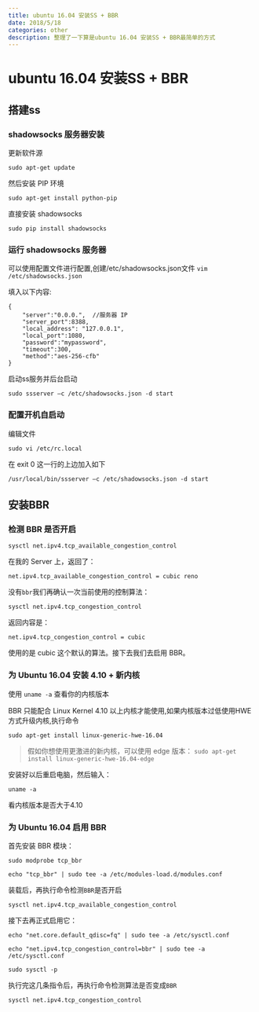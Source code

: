 ```yaml
---
title: ubuntu 16.04 安装SS + BBR
date: 2018/5/18
categories: other
description: 整理了一下算是ubuntu 16.04 安装SS + BBR最简单的方式
---
```


# ubuntu 16.04 安装SS + BBR

## 搭建ss

### shadowsocks 服务器安装

更新软件源

`sudo apt-get update`

然后安装 PIP 环境

`sudo apt-get install python-pip`

直接安装 shadowsocks

`sudo pip install shadowsocks`

### 运行 shadowsocks 服务器

可以使用配置文件进行配置,创建/etc/shadowsocks.json文件 `vim /etc/shadowsocks.json`

填入以下内容:

```text
{
    "server":"0.0.0.",  //服务器 IP
    "server_port":8388,
    "local_address": "127.0.0.1",
    "local_port":1080,
    "password":"mypassword",
    "timeout":300,
    "method":"aes-256-cfb"
}
```

启动ss服务并后台启动

`sudo ssserver –c /etc/shadowsocks.json -d start`

### 配置开机自启动

编辑文件

`sudo vi /etc/rc.local`

在 exit 0 这一行的上边加入如下

`/usr/local/bin/ssserver –c /etc/shadowsocks.json -d start`

## 安装BBR

### 检测 BBR 是否开启

`sysctl net.ipv4.tcp_available_congestion_control`

在我的 Server 上，返回了：

`net.ipv4.tcp_available_congestion_control = cubic reno`

没有`bbr`我们再确认一次当前使用的控制算法：

`sysctl net.ipv4.tcp_congestion_control`

返回内容是：

`net.ipv4.tcp_congestion_control = cubic`

使用的是 cubic 这个默认的算法。接下去我们去启用 BBR。

### 为 Ubuntu 16.04 安装 4.10 + 新内核

使用 `uname -a` 查看你的内核版本

BBR 只能配合 Linux Kernel 4.10 以上内核才能使用,如果内核版本过低使用HWE方式升级内核,执行命令

`sudo apt-get install linux-generic-hwe-16.04`

> 假如你想使用更激进的新内核，可以使用 edge 版本： `sudo apt-get install linux-generic-hwe-16.04-edge`

安装好以后重启电脑，然后输入：

`uname -a`

看内核版本是否大于4.10

### 为 Ubuntu 16.04 启用 BBR

首先安装 BBR 模块：

`sudo modprobe tcp_bbr`

`echo "tcp_bbr" | sudo tee -a /etc/modules-load.d/modules.conf`

装载后，再执行命令检测`BBR`是否开启

`sysctl net.ipv4.tcp_available_congestion_control`

接下去再正式启用它：

`echo "net.core.default_qdisc=fq" | sudo tee -a /etc/sysctl.conf`

`echo "net.ipv4.tcp_congestion_control=bbr" | sudo tee -a /etc/sysctl.conf`

`sudo sysctl -p`

执行完这几条指令后，再执行命令检测算法是否变成`BBR`

`sysctl net.ipv4.tcp_congestion_control`

